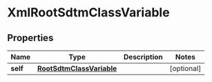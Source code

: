 

# XmlRootSdtmClassVariable


## Properties

Name | Type | Description | Notes
------------ | ------------- | ------------- | -------------
**self** | [**RootSdtmClassVariable**](RootSdtmClassVariable.md) |  |  [optional]



